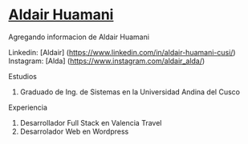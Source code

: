 # [Aldair Huamani](https://github.com/Baku452)

Agregando informacion de Aldair Huamani

Linkedin: [Aldair] (https://www.linkedin.com/in/aldair-huamani-cusi/)
Instagram: [Alda] (https://www.instagram.com/aldair_alda/)

Estudios

1. Graduado de Ing. de Sistemas en la Universidad Andina del Cusco

Experiencia

1. Desarrollador Full Stack en Valencia Travel
2. Desarrolador Web en Wordpress
